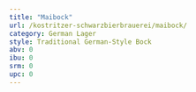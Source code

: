 ```yaml
---
title: "Maibock"
url: /kostritzer-schwarzbierbrauerei/maibock/
category: German Lager
style: Traditional German-Style Bock
abv: 0
ibu: 0
srm: 0
upc: 0
---
```


